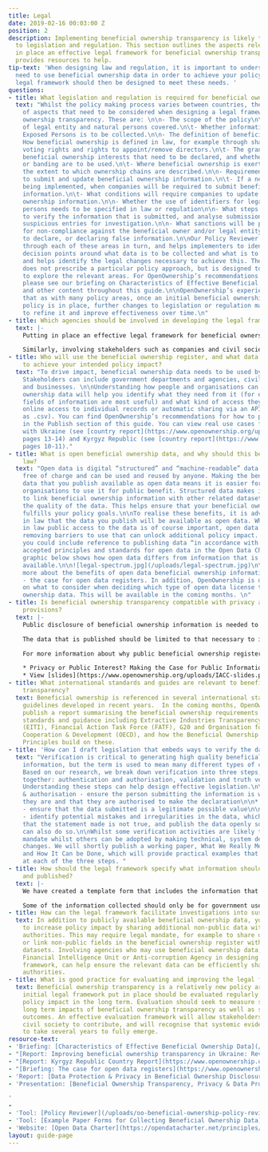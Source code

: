 ```yaml
---
title: Legal
date: 2019-02-16 00:03:00 Z
position: 2
description: Implementing beneficial ownership transparency is likely to require changes
  to legislation and regulation. This section outlines the aspects relevant to putting
  in place an effective legal framework for beneficial ownership transparency, and
  provides resources to help.
tip-text: 'When designing law and regulation, it is important to understand how people
  need to use beneficial ownership data in order to achieve your policy impact. The
  legal framework should then be designed to meet these needs. '
questions:
- title: What legislation and regulation is required for beneficial ownership transparency
  text: "Whilst the policy making process varies between countries, there are a number
    of aspects that need to be considered when designing a legal framework for beneficial
    ownership transparency. These are: \n\n- The scope of the policy\n\t- The types
    of legal entity and natural persons covered.\n\t- Whether information about Politically
    Exposed Persons is to be collected.\n\n- The definition of beneficial ownership\n\t-
    How beneficial ownership is defined in law, for example through shareholdings,
    voting rights and rights to appoint/remove directors.\n\t- The granularity of
    beneficial ownership interests that need to be declared, and whether thresholds
    or banding are to be used.\n\t- Where beneficial ownership is exerted indirectly,
    the extent to which ownership chains are described.\n\n- Requirements for companies
    to submit and update beneficial ownership information.\n\t- If a new policy is
    being implemented, when companies will be required to submit beneficial ownership
    information.\n\t- What conditions will require companies to update their beneficial
    ownership information.\n\n- Whether the use of identifiers for legal and natural
    persons needs to be specified in law or regulation\n\n- What steps will be taken
    to verify the information that is submitted, and analyse submissions to identify
    suspicious entries for investigation.\n\n- What sanctions will be put in place
    for non-compliance against the beneficial owner and/or legal entity for failing
    to declare, or declaring false information.\n\nOur Policy Reviewer tool works
    through each of these areas in turn, and helps implementers to identify specific
    decision points around what data is to be collected and what is to be published,
    and helps identify the legal changes necessary to achieve this. The Policy Reviewer
    does not prescribe a particular policy approach, but is designed to help implementers
    to explore the relevant areas. For OpenOwnership’s recommendations of good practice,
    please see our briefing on Characteristics of Effective Beneficial Ownership Data,
    and other content throughout this guide.\n\nOpenOwnership’s experience suggests
    that as with many policy areas, once an initial beneficial ownership transparency
    policy is in place, further changes to legislation or regulation may be needed
    to refine it and improve effectiveness over time.\n"
- title: Which agencies should be involved in developing the legal framework?
  text: |-
    Putting in place an effective legal framework for beneficial ownership transparency may require involvement from a number of government departments/agencies and non-government agencies. Whilst a single agency (e.g. Ministry of Justice) should lead the legal reforms, involving other departments such as the Ministry of Finance, Financial Intelligence Unit, or Mining Licence Agency will help ensure that your legal framework responds to policy needs.

    Similarly, involving stakeholders such as companies and civil society in developing the legal framework will help ensure that your legal framework is workable in practice, and that a community of people are able to use the data to achieve your intended policy impact.
- title: Who will use the beneficial ownership register, and what data do they need
    to achieve your intended policy impact?
  text: "To drive impact, beneficial ownership data needs to be used by stakeholders.
    Stakeholders can include government departments and agencies, civil society, journalists
    and businesses. \n\nUnderstanding how people and organisations can use beneficial
    ownership data will help you identify what they need from it (for example, which
    fields of information are most useful) and what kind of access they need (e.g.
    online access to individual records or automatic sharing via an API or bulk download
    as .csv). You can find OpenOwnership’s recommendations for how to publish data
    in the Publish section of this guide. You can view real use cases from our work
    with Ukraine (see [country report](https://www.openownership.org/uploads/opo-ukraine-report.pdf),
    pages 13-14) and Kyrgyz Republic (see [country report](https://www.openownership.org/uploads/opo-kyrgyz-republic-scoping-report.pdf),
    pages 10-11)."
- title: What is open beneficial ownership data, and why should this be included in
    law?
  text: "Open data is digital “structured” and “machine-readable” data that is available
    free of charge and can be used and reused by anyone. Making the beneficial ownership
    data that you publish available as open data means it is easier for people and
    organisations to use it for public benefit. Structured data makes is possible
    to link beneficial ownership information with other related datasets and improves
    the quality of the data. This helps ensure that your beneficial ownership register
    fulfills your policy goals.\n\nTo realise these benefits, it is advisable to enshrine
    in law that the data you publish will be available as open data. Whilst enshrining
    in law public access to the data is of course important, open data goes further,
    removing barriers to use that can unlock additional policy impact. For example,
    you could include reference to publishing data “in accordance with the globally
    accepted principles and standards for open data in the Open Data Charter”.\n\nThe
    graphic below shows how open data differs from information that is simply publicly
    available.\n\n![legal-spectrum.jpg](/uploads/legal-spectrum.jpg)\n\nYou can read
    more about the benefits of open data beneficial ownership information in our briefing
    - the case for open data registers. In addition, OpenOwnership is drafting guidance
    on what to consider when deciding which type of open data license to use for beneficial
    ownership data. This will be available in the coming months. \n"
- title: Is beneficial ownership transparency compatible with privacy and data protection
    provisions?
  text: |-
    Public disclosure of beneficial ownership information is needed to achieve legitimate policy goals and as such, is generally compatible with data protection provisions. However, because beneficial ownership data includes information about people, governments need to ensure that their beneficial ownership register operates within relevant data protection and privacy laws.

    The data that is published should be limited to that necessary to identify beneficial owners of companies, and be proportionate to any potential harms. Further information on how this looks in practice can be found in the Systems section of this guide.

    For more information about why public beneficial ownership registers are compatible with privacy and data protection law, and how to protect people from potential harms, see the following resources:

    * Privacy or Public Interest? Making the Case for Public Information on Company Ownership - OpenOwnership, The Engine Room & BTeam ([Executive Summary](https://www.openownership.org/uploads/privacy-report-summary.pdf) or full report)
    * View [slides](https://www.openownership.org/uploads/IACC-slides.pdf) from The Engine Room’s presentation Beneficial Ownership Transparency, Privacy & Data Protection, given at International Anti-Corruption Conference 2018.
- title: What international standards and guides are relevant to beneficial ownership
    transparency?
  text: Beneficial ownership is referenced in several international standards and
    guidelines developed in recent years.  In the coming months, OpenOwnership will
    publish a report summarising the beneficial ownership requirements of international
    standards and guidance including Extractive Industries Transparency Initiative
    (EITI), Financial Action Task Force (FATF), G20 and Organisation for Economic
    Cooperation & Development (OECD), and how the Beneficial Ownership Disclosure
    Principles build on these.
- title: 'How can I draft legislation that embeds ways to verify the data? '
  text: "Verification is critical to generating high quality beneficial ownership
    information, but the term is used to mean many different types of checks and processes.
    Based on our research, we break down verification into three steps, to be taken
    together: authentication and authorisation, validation and truth verification.
    Understanding these steps can help design effective legislation.\n\n* Authentication
    & authorisation - ensure the person submitting the information is who they say
    they are and that they are authorised to make the declaration\n\n* Validation
    - ensure that the data submitted is a legitimate possible value\n\n* “Truth” verification
    - identify potential mistakes and irregularities in the data, which may indicate
    that the statement made is not true, and publish the data openly so that others
    can also do so.\n\nWhilst some verification activities are likely to require legal
    mandate whilst others can be adopted by making technical, system design or workflow
    changes. We will shortly publish a working paper, What We Really Mean by Verification
    and How It Can be Done, which will provide practical examples that can be applied
    at each of the three steps. "
- title: How should the legal framework specify what information should be collected
    and published?
  text: |-
    We have created a template form that includes the information that we believe companies should complete when declaring their beneficial ownership to a national register. This form can be adapted to collect information using paper forms, or it can be transferred to an electronic system (see Systems section).

    Some of the information collected should only be for government use and should not be published (for example, a taxpayer number to check identification). Other information should be published openly (for example, name of the beneficial owner). However, there is no one-size-fits-all approach to beneficial ownership transparency and the information you collect will depend on the intended policy impact and wider legal framework.
- title: How can the legal framework facilitate investigations into suspicious activity?
  text: In addition to publicly available beneficial ownership data, you may be able
    to increase policy impact by sharing additional non-public data with investigating
    authorities. This may require legal mandate, for example to share data automatically
    or link non-public fields in the beneficial ownership register with other government
    datasets. Involving agencies who may use beneficial ownership data, such as the
    Financial Intelligence Unit or Anti-corruption Agency in designing your legal
    framework, can help ensure the relevant data can be efficiently shared with investigating
    authorities.
- title: What is good practice for evaluating and improving the legal framework?
  text: Beneficial ownership transparency is a relatively new policy area, and the
    initial legal framework put in place should be evaluated regularly to maximise
    policy impact in the long term. Evaluation should seek to measure systemic and
    long term impacts of beneficial ownership transparency as well as shorter term
    outcomes. An effective evaluation framework will allow stakeholders including
    civil society to contribute, and will recognise that systemic evidence is likely
    to take several years to fully emerge.
resource-text:
- 'Briefing: [Characteristics of Effective Beneficial Ownership Data](/uploads/oo-characteristics-effective-bo-data.pdf)'
- "[Report: Improving beneficial ownership transparency in Ukraine: Review & Recommendations](https://www.openownership.org/uploads/opo-ukraine-report.pdf)"
- "[Report: Kyrgyz Republic Country Report](https://www.openownership.org/uploads/opo-kyrgyz-republic-scoping-report.pdf)"
- "[Briefing: The case for open data registers](https://www.openownership.org/uploads/briefing-on-beneficial-ownership-as-open-data.pdf)"
- 'Report: [Data Protection & Privacy in Beneficial Ownership Disclosure](https://www.openownership.org/uploads/oo-data-protection-and-privacy.pdf)'
- 'Presentation: [Beneficial Ownership Transparency, Privacy & Data Protection](https://www.openownership.org/uploads/IACC-slides.pdf)

'
- 
- 'Tool: [Policy Reviewer](/uploads/oo-beneficial-ownership-policy-reviewer.pdf)'
- 'Tool: [Example Paper Forms for Collecting Beneficial Ownership Data](/uploads/oo-example-paper-forms.pdf)'
- 'Website: [Open Data Charter](https://opendatacharter.net/principles/)'
layout: guide-page
---
```


